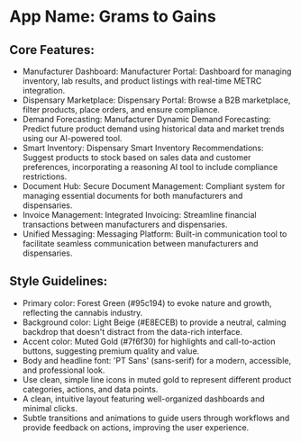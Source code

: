 # **App Name**: Grams to Gains

## Core Features:

- Manufacturer Dashboard: Manufacturer Portal: Dashboard for managing inventory, lab results, and product listings with real-time METRC integration.
- Dispensary Marketplace: Dispensary Portal: Browse a B2B marketplace, filter products, place orders, and ensure compliance.
- Demand Forecasting: Manufacturer Dynamic Demand Forecasting: Predict future product demand using historical data and market trends using our AI-powered tool.
- Smart Inventory: Dispensary Smart Inventory Recommendations: Suggest products to stock based on sales data and customer preferences, incorporating a reasoning AI tool to include compliance restrictions.
- Document Hub: Secure Document Management: Compliant system for managing essential documents for both manufacturers and dispensaries.
- Invoice Management: Integrated Invoicing: Streamline financial transactions between manufacturers and dispensaries.
- Unified Messaging: Messaging Platform: Built-in communication tool to facilitate seamless communication between manufacturers and dispensaries.

## Style Guidelines:

- Primary color: Forest Green (#95c194) to evoke nature and growth, reflecting the cannabis industry.
- Background color: Light Beige (#E8ECEB) to provide a neutral, calming backdrop that doesn't distract from the data-rich interface.
- Accent color: Muted Gold (#7f6f30) for highlights and call-to-action buttons, suggesting premium quality and value.
- Body and headline font: 'PT Sans' (sans-serif) for a modern, accessible, and professional look.
- Use clean, simple line icons in muted gold to represent different product categories, actions, and data points.
- A clean, intuitive layout featuring well-organized dashboards and minimal clicks.
- Subtle transitions and animations to guide users through workflows and provide feedback on actions, improving the user experience.